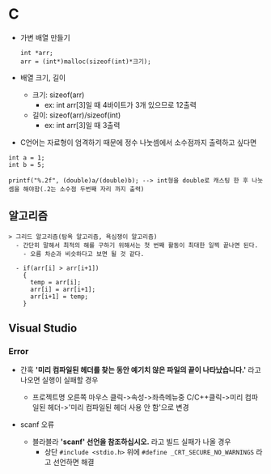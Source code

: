 # C

- 가변 배열 만들기
  ```
  int *arr;
  arr = (int*)malloc(sizeof(int)*크기);
  ```
- 배열 크기, 길이
  - 크기: sizeof(arr)
    - ex: int arr[3]일 때 4바이트가 3개 있으므로 12출력
  - 길이: sizeof(arr)/sizeof(int)  
    - ex: int arr[3]일 때 3출력

 - C언어는 자료형이 엄격하기 때문에 정수 나눗셈에서 소수점까지 출력하고 싶다면
 ```
 int a = 1;
 int b = 5;

 printf("%.2f", (double)a/(double)b); --> int형을 double로 캐스팅 한 후 나눗셈을 해야함(.2는 소수점 두번째 자리 까지 출력)

 ```


## 알고리즘
```
> 그리드 알고리즘(탐욕 알고리즘, 욕심쟁이 알고리즘)
  - 간단히 말해서 최적의 해를 구하기 위해서는 첫 번째 활동이 최대한 일찍 끝나면 된다.
    - 오름 차순과 비슷하다고 보면 될 것 같다.

  - if(arr[i] > arr[i+1])
    {
      temp = arr[i];
      arr[i] = arr[i+1];
      arr[i+1] = temp;
    }
```

## Visual Studio
### Error
  - 간혹 **'미리 컴파일된 헤더를 찾는 동안 예기치 않은 파일의 끝이 나타났습니다.'** 라고 나오면 실행이 실패할 경우
    - 프로젝트명 오른쪽 마우스 클릭->속성->좌측메뉴중 C/C++클릭->미리 컴파일된 헤더->'미리 컴파일된 헤더 사용 안 함'으로 변경

  - scanf 오류
    - 블라블라 **'scanf' 선언을 참조하십시오.** 라고 빌드 실패가 나올 경우
      - 상단 `#include <stdio.h>` 위에 `#define _CRT_SECURE_NO_WARNINGS` 라고 선언하면 해결
